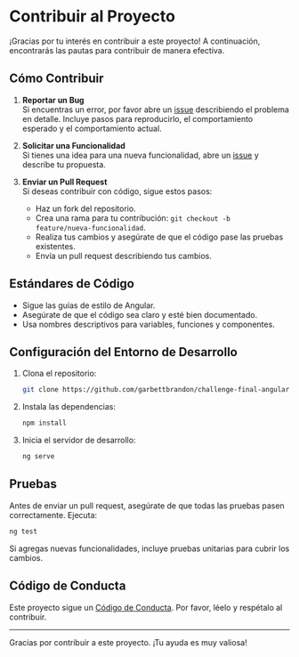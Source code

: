 # Contribuir al Proyecto

¡Gracias por tu interés en contribuir a este proyecto! A continuación, encontrarás las pautas para contribuir de manera efectiva.

## Cómo Contribuir

1. **Reportar un Bug**  
   Si encuentras un error, por favor abre un [issue](https://github.com/challenge-final-angular/issues) describiendo el problema en detalle. Incluye pasos para reproducirlo, el comportamiento esperado y el comportamiento actual.

2. **Solicitar una Funcionalidad**  
   Si tienes una idea para una nueva funcionalidad, abre un [issue](https://github.com/challenge-final-angular/issues) y describe tu propuesta.

3. **Enviar un Pull Request**  
   Si deseas contribuir con código, sigue estos pasos:
   - Haz un fork del repositorio.
   - Crea una rama para tu contribución: `git checkout -b feature/nueva-funcionalidad`.
   - Realiza tus cambios y asegúrate de que el código pase las pruebas existentes.
   - Envía un pull request describiendo tus cambios.

## Estándares de Código

- Sigue las guías de estilo de Angular.
- Asegúrate de que el código sea claro y esté bien documentado.
- Usa nombres descriptivos para variables, funciones y componentes.

## Configuración del Entorno de Desarrollo

1. Clona el repositorio:
   ```bash
   git clone https://github.com/garbettbrandon/challenge-final-angular.git
   ```
2. Instala las dependencias:
   ```bash
   npm install
   ```
3. Inicia el servidor de desarrollo:
   ```bash
   ng serve
   ```

## Pruebas

Antes de enviar un pull request, asegúrate de que todas las pruebas pasen correctamente. Ejecuta:

```bash
ng test
```

Si agregas nuevas funcionalidades, incluye pruebas unitarias para cubrir los cambios.

## Código de Conducta

Este proyecto sigue un [Código de Conducta](https://github.com/garbettbrandon/challenge-final-angular/CODE_OF_CONDUCT.md). Por favor, léelo y respétalo al contribuir.

---

Gracias por contribuir a este proyecto. ¡Tu ayuda es muy valiosa!
